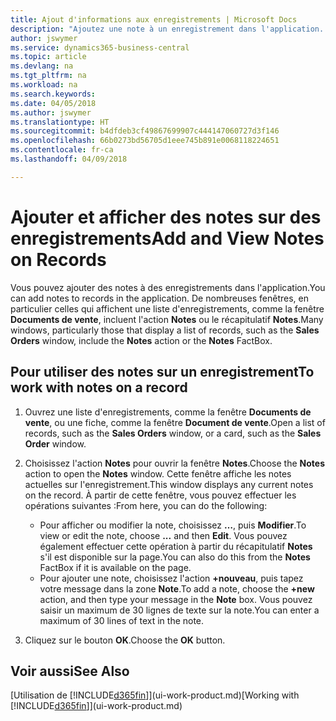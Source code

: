 ```yaml
---
title: Ajout d'informations aux enregistrements | Microsoft Docs
description: "Ajoutez une note à un enregistrement dans l'application. Par exemple, si vous disposez d'informations supplémentaires sur un document de vente qui ne correspondent à aucun des champs de ce document de vente, vous pouvez rédiger une note."
author: jswymer
ms.service: dynamics365-business-central
ms.topic: article
ms.devlang: na
ms.tgt_pltfrm: na
ms.workload: na
ms.search.keywords: 
ms.date: 04/05/2018
ms.author: jswymer
ms.translationtype: HT
ms.sourcegitcommit: b4dfdeb3cf49867699907c444147060727d3f146
ms.openlocfilehash: 66b0273bd56705d1eee745b891e0068118224651
ms.contentlocale: fr-ca
ms.lasthandoff: 04/09/2018

---
```

# <a name="add-and-view-notes-on-records"></a><span data-ttu-id="e98d3-104">Ajouter et afficher des notes sur des enregistrements</span><span class="sxs-lookup"><span data-stu-id="e98d3-104">Add and View Notes on Records</span></span>
 <span data-ttu-id="e98d3-105">Vous <!--OnPrem and your colleagues -->pouvez ajouter des notes à des enregistrements dans l'application.</span><span class="sxs-lookup"><span data-stu-id="e98d3-105">You <!--OnPrem and your colleagues -->can add notes to records in the application.</span></span> <span data-ttu-id="e98d3-106">De nombreuses fenêtres, en particulier celles qui affichent une liste d'enregistrements, comme la fenêtre **Documents de vente**, incluent l'action **Notes** ou le récapitulatif **Notes**.</span><span class="sxs-lookup"><span data-stu-id="e98d3-106">Many windows, particularly those that display a list of records, such as the **Sales Orders** window, include the **Notes** action or the **Notes** FactBox.</span></span> <!--OnPremNotes is where you can write notes about a record to yourself or others, and where you can view notes to you from others. For example, a note could be a general comment or processing instruction to your colleague, who can then respond to your note using their own **Notes**. Or, your colleague can add a note that gives you extra information about a sales order that is not covered by the information on the sales order. These notes and correspondences will follow the record as it is processed in the company.-->

<!--OnPrem
> [!NOTE]  
>  You can only select one recipient of the note.-->  

## <a name="to-work-with-notes-on-a-record"></a><span data-ttu-id="e98d3-107">Pour utiliser des notes sur un enregistrement</span><span class="sxs-lookup"><span data-stu-id="e98d3-107">To work with notes on a record</span></span>

1.  <span data-ttu-id="e98d3-108">Ouvrez une liste d'enregistrements, comme la fenêtre **Documents de vente**, ou une fiche, comme la fenêtre **Document de vente**.</span><span class="sxs-lookup"><span data-stu-id="e98d3-108">Open a list of records, such as the **Sales Orders** window, or a card, such as the **Sales Order** window.</span></span>  

    <!-- If **Notes** is not visible on the page, then you can customize the page to display the Notes FactBox. -->

2.  <span data-ttu-id="e98d3-109">Choisissez l'action **Notes** pour ouvrir la fenêtre **Notes**.</span><span class="sxs-lookup"><span data-stu-id="e98d3-109">Choose the **Notes** action to open the **Notes** window.</span></span> <span data-ttu-id="e98d3-110">Cette fenêtre affiche les notes actuelles sur l'enregistrement.</span><span class="sxs-lookup"><span data-stu-id="e98d3-110">This window displays any current notes on the record.</span></span> <span data-ttu-id="e98d3-111">À partir de cette fenêtre, vous pouvez effectuer les opérations suivantes :</span><span class="sxs-lookup"><span data-stu-id="e98d3-111">From here, you can do the following:</span></span>

    -   <span data-ttu-id="e98d3-112">Pour afficher ou modifier la note, choisissez **…**, puis **Modifier**.</span><span class="sxs-lookup"><span data-stu-id="e98d3-112">To view or edit the note, choose **...** and then **Edit**.</span></span> <span data-ttu-id="e98d3-113">Vous pouvez également effectuer cette opération à partir du récapitulatif **Notes** s'il est disponible sur la page.</span><span class="sxs-lookup"><span data-stu-id="e98d3-113">You can also do this from the **Notes** FactBox if it is available on the page.</span></span>
    -   <span data-ttu-id="e98d3-114">Pour ajouter une note, choisissez l'action **+nouveau**, puis tapez votre message dans la zone **Note**.</span><span class="sxs-lookup"><span data-stu-id="e98d3-114">To add a note, choose the **+new** action, and then type your message in the **Note** box.</span></span> <span data-ttu-id="e98d3-115">Vous pouvez saisir un maximum de 30 lignes de texte sur la note.</span><span class="sxs-lookup"><span data-stu-id="e98d3-115">You can enter a maximum of 30 lines of text in the note.</span></span>

<!-- 5.  In the **To** field, enter a user ID (your own or someone else’s) to indicate who the note is for.  

6.  Select the **Notify** field if you want to send a notification to the user in the **To** field.

     If **Notify** is selected, the note will be sent as a notification to the user's **My Notifications** on the Role Center.  -->

3.  <span data-ttu-id="e98d3-116">Cliquez sur le bouton **OK**.</span><span class="sxs-lookup"><span data-stu-id="e98d3-116">Choose the **OK** button.</span></span>  

## <a name="see-also"></a><span data-ttu-id="e98d3-117">Voir aussi</span><span class="sxs-lookup"><span data-stu-id="e98d3-117">See Also</span></span>
<span data-ttu-id="e98d3-118">[Utilisation de [!INCLUDE[d365fin](includes/d365fin_md.md)]](ui-work-product.md)</span><span class="sxs-lookup"><span data-stu-id="e98d3-118">[Working with [!INCLUDE[d365fin](includes/d365fin_md.md)]](ui-work-product.md)</span></span>  

